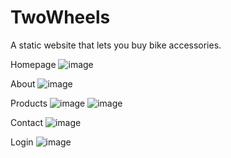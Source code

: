 # TwoWheels
A static website that lets you buy bike accessories.

Homepage
![image](https://user-images.githubusercontent.com/90043500/232276544-67cae11a-80ca-4f03-8d55-32b195c8deeb.png)

About
![image](https://user-images.githubusercontent.com/90043500/232276569-2a75c071-13e2-44d4-8f3f-88f66b26dabb.png)


Products
![image](https://user-images.githubusercontent.com/90043500/232276582-fc9a1d1f-c700-4114-bd43-276e7f7153b2.png)
![image](https://user-images.githubusercontent.com/90043500/232276589-ec69d532-73a0-48be-9eab-946512560aca.png)


Contact
![image](https://user-images.githubusercontent.com/90043500/232276601-e3bb6eb8-7146-4509-8a0e-09ef2e892d18.png)

Login
![image](https://user-images.githubusercontent.com/90043500/232276604-f1d71352-340f-416f-a902-4dbf3d114d45.png)
